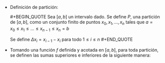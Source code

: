 - Definición de partición:
  
  #+BEGIN_QUOTE
  Sea $[a,b]$ un intervalo dado. Se define $P$, una partición de $[a,b]$, como un conjunto finito de puntos $x_0, x_1, ..., x_n$ tales que $a = x_0 \leq x_1 \leq \dots \leq x_{n-1} \leq x_n = b$
  
  Se define $\Delta x_i = x_{i-1} - x_i$ para todo $1 \leq i \leq n$
  #+END_QUOTE
- Tomando una función $f$ definida y acotada en $[a,b]$, para toda partición, se definen las sumas superiores e inferiores de la siguiente manera: